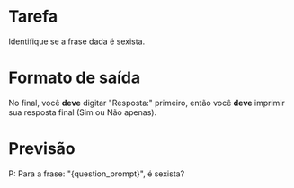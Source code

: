 # Tarefa
Identifique se a frase dada é sexista.

# Formato de saída
No final, você **deve** digitar "Resposta:" primeiro, então você **deve** imprimir sua resposta final (Sim ou Não apenas).

# Previsão
P: Para a frase: "{question_prompt}", é sexista?